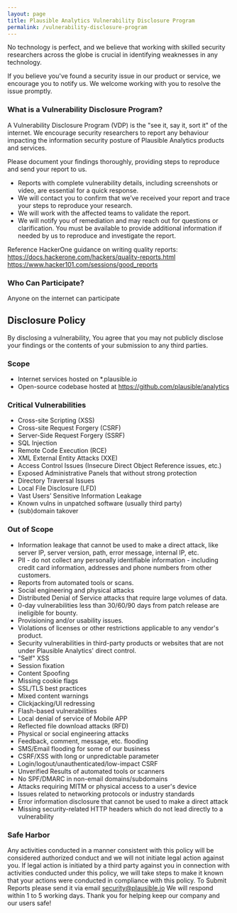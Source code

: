 ```yaml
---
layout: page
title: Plausible Analytics Vulnerability Disclosure Program
permalink: /vulnerability-disclosure-program
---
```



No technology is perfect, and we believe that working with skilled security researchers across the globe is crucial in identifying weaknesses in any technology.

If you believe you've found a security issue in our product or service, we encourage you to notify us. We welcome working with you to resolve the issue promptly.

### What is a Vulnerability Disclosure Program?

A Vulnerability Disclosure Program (VDP) is the "see it, say it, sort it" of the internet. We encourage security researchers to report any behaviour impacting the information security posture of Plausible Analytics products and services.

Please document your findings thoroughly, providing steps to reproduce and send your report to us.

* Reports with complete vulnerability details, including screenshots or video, are essential for a quick response.
* We will contact you to confirm that we’ve received your report and trace your steps to reproduce your research.
* We will work with the affected teams to validate the report.
* We will notify you of remediation and may reach out for questions or clarification. You must be available to provide additional information if needed by us to reproduce and investigate the report.

Reference HackerOne guidance on writing quality reports:
https://docs.hackerone.com/hackers/quality-reports.html
https://www.hacker101.com/sessions/good_reports

### Who Can Participate?

Anyone on the internet can participate

## Disclosure Policy

By disclosing a vulnerability, You agree that you may not publicly disclose your findings or the contents of your submission to any third parties.

### Scope

* Internet services hosted on *.plausible.io
* Open-source codebase hosted at https://github.com/plausible/analytics

### Critical Vulnerabilities

* Cross-site Scripting (XSS)
* Cross-site Request Forgery (CSRF)
* Server-Side Request Forgery (SSRF)
* SQL Injection
* Remote Code Execution (RCE)
* XML External Entity Attacks (XXE)
* Access Control Issues (Insecure Direct Object Reference issues, etc.)
* Exposed Administrative Panels that without strong protection
* Directory Traversal Issues
* Local File Disclosure (LFD)
* Vast Users’ Sensitive Information Leakage
* Known vulns in unpatched software (usually third party)
* (sub)domain takover

### Out of Scope

* Information leakage that cannot be used to make a direct attack, like server IP, server version, path, error message, internal IP, etc.
* PII - do not collect any personally identifiable information - including credit card information, addresses and phone numbers from other customers.
* Reports from automated tools or scans.
* Social engineering and physical attacks
* Distributed Denial of Service attacks that require large volumes of data.
* 0-day vulnerabilities less than 30/60/90 days from patch release are ineligible for bounty.
* Provisioning and/or usability issues.
* Violations of licenses or other restrictions applicable to any vendor's product.
* Security vulnerabilities in third-party products or websites that are not under Plausible Analytics' direct control.
* "Self" XSS
* Session fixation
* Content Spoofing
* Missing cookie flags
* SSL/TLS best practices
* Mixed content warnings
* Clickjacking/UI redressing
* Flash-based vulnerabilities
* Local denial of service of Mobile APP
* Reflected file download attacks (RFD)
* Physical or social engineering attacks
* Feedback, comment, message, etc. flooding
* SMS/Email flooding for some of our business
* CSRF/XSS with long or unpredictable parameter
* Login/logout/unauthenticated/low-impact CSRF
* Unverified Results of automated tools or scanners
* No SPF/DMARC in non-email domains/subdomains
* Attacks requiring MITM or physical access to a user's device
* Issues related to networking protocols or industry standards
* Error information disclosure that cannot be used to make a direct attack
* Missing security-related HTTP headers which do not lead directly to a vulnerability

### Safe Harbor

Any activities conducted in a manner consistent with this policy will be considered authorized conduct and we will not initiate legal action against you. If legal action is initiated by a third party against you in connection with activities conducted under this policy, we will take steps to make it known that your actions were conducted in compliance with this policy.
To Submit Reports please send it via email
security@plausible.io
We will respond within 1 to 5 working days.
Thank you for helping keep our company and our users safe!

